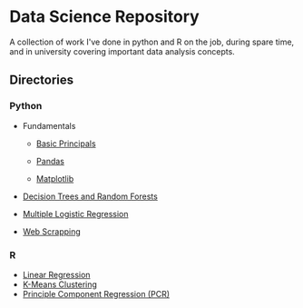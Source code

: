 # Data Science Repository

A collection of work I've done in python and R on the job, during spare time, and in university covering important data analysis concepts.

## Directories

### Python
* Fundamentals
   * [Basic Principals](https://github.com/craigthinman/Python-DS-And-ML-Notes/blob/master/basics.ipynb)
   
   * [Pandas](https://github.com/craigthinman/Python-DS-And-ML-Notes/blob/master/Pandas.ipynb)
    
   * [Matplotlib](https://github.com/craigthinman/Python-DS-And-ML-Notes/blob/master/matplotlib_basics.ipynb)

* [Decision Trees and Random Forests](https://github.com/craigthinman/Python-DS-And-ML-Notes/blob/master/RF_modeling.ipynb)
* [Multiple Logistic Regression](https://github.com/craigthinman/Python-DS-Repository/blob/master/Logistic%20Regression.ipynb)


* [Web Scrapping](https://github.com/craigthinman/Python-DS-Repository/blob/master/Census_Scrapper.py)

### R
* [Linear Regression](https://github.com/craigthinman/Data-Science-Repository/blob/master/pop_prediction_arkansas.R)
* [K-Means Clustering](https://github.com/craigthinman/Data-Science-Repository/blob/master/Cluster_Analysis.Rmd)
* [Principle Component Regression (PCR)](https://github.com/craigthinman/Data-Science-Repository/blob/master/uber_PCR.R)
